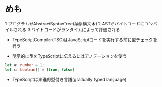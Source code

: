 # めも

1.プログラムがAbstractSyntaxTree(抽象構文木)
2.ASTがバイトコードにコンパイルされる
3.バイトコードがランタイムによって評価される

* TypeScriptCompiler(TSC)はJavaScriptコードを実行する前に型チェックを行う

* 明示的に型をTypeScriptに伝えるにはアノテーションを使う

```typescript
let a: number = 1;
let c: boolean[] = [true, false]
```

* TypeScriptは漸進的型付き言語(gradually typed language)